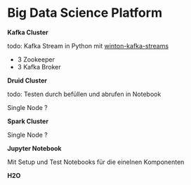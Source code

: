 # Big Data Science Platform
**Kafka Cluster**

todo: Kafka Stream in Python mit [winton-kafka-streams](https://github.com/wintoncode/winton-kafka-streams)

* 3 Zookeeper
* 3 Kafka Broker

**Druid Cluster**

todo: Testen durch befüllen und abrufen in Notebook

Single Node ? 

**Spark Cluster**

Single Node ? 

**Jupyter Notebook**

Mit Setup und Test Notebooks für die einelnen Komponenten

**H2O**

